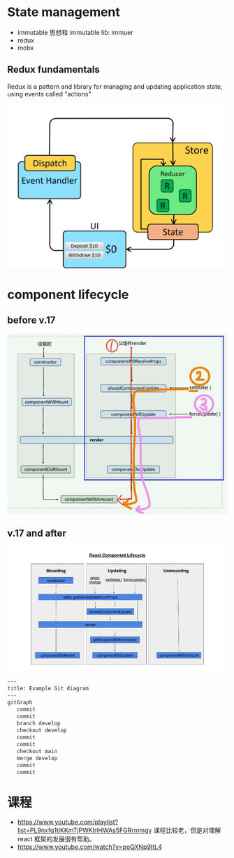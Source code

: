 # State management

-   immutable 思想和 immutable lib: immuer
-   redux
-   mobx

## Redux fundamentals

Redux is a pattern and library for managing and updating application state, using events called "actions"

![diagram](./riadAin.gif)

# component lifecycle

## before v.17

![component lifecycle](./component_lifecycle.png)

## v.17 and after

![component lifecycle](./component_lifecycleV17.jpg)

```mermaid
---
title: Example Git diagram
---
gitGraph
   commit
   commit
   branch develop
   checkout develop
   commit
   commit
   checkout main
   merge develop
   commit
   commit

```

# 课程

-   https://www.youtube.com/playlist?list=PL9nxfq1tlKKmTjPWKIriHWAs5FGRrmmgy
    课程比较老，但是对理解 react 框架的发展很有帮助。
-   https://www.youtube.com/watch?v=poQXNp9ItL4
